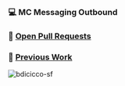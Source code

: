 ### :computer: MC Messaging Outbound
### :wrench: [Open Pull Requests](https://github.com/sfdc-mc-mj/monolith/issues?q=assignee%3Abdicicco-sf+is%3Aopen)
### :hammer: [Previous Work](https://github.com/sfdc-mc-mj/monolith/issues?q=assignee%3Abdicicco-sf+is%3Aclosed)
<img align="center" src="https://github-readme-streak-stats.herokuapp.com/?user=bdicicco-sf&theme=dark" alt="bdicicco-sf" />

